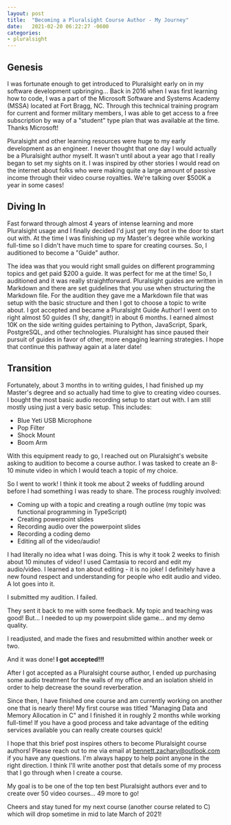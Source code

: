 ```yaml
---
layout: post
title:  "Becoming a Pluralsight Course Author - My Journey"
date:   2021-02-20 06:22:27 -0600
categories:
- pluralsight
---
```


## Genesis
I was fortunate enough to get introduced to Pluralsight early on in my software development upbringing... Back in 2016 when I was first learning how to code, I was a part of the Microsoft Software and Systems Academy (MSSA) located at Fort Bragg, NC. Through this technical training program for current and former military members, I was able to get access to a free subscription by way of a "student" type plan that was available at the time. Thanks Microsoft!

Pluralsight and other learning resources were huge to my early development as an engineer. I never thought that one day I would actually be a Pluralsight author myself. It wasn't until about a year ago that I really began to set my sights on it. I was inspired by other stories I would read on the internet about folks who were making quite a large amount of passive income through their video course royalties. We're talking over $500K a year in some cases!

## Diving In
Fast forward through almost 4 years of intense learning and more Pluralsight usage and I finally decided I'd just get my foot in the door to start out with. At the time I was finishing up my Master's degree while working full-time so I didn't have much time to spare for creating courses. So, I auditioned to become a "Guide" author.

The idea was that you would right small guides on different programming topics and get paid $200 a guide. It was perfect for me at the time! So, I auditioned and it was really straightforward. Pluralsight guides are written in Markdown and there are set guidelines that you use when structuring the Markdown file. For the audition they gave me a Markdown file that was setup with the basic structure and then I got to choose a topic to write about. I got accepted and became a Pluralsight Guide Author! I went on to right almost 50 guides (1 shy, dangit!) in about 6 months. I earned almost 10K on the side writing guides pertaining to Python, JavaScript, Spark, PostgreSQL, and other technologies. Pluralsight has since paused their pursuit of guides in favor of other, more engaging learning strategies. I hope that continue this pathway again at a later date!

## Transition
Fortunately, about 3 months in to writing guides, I had finished up my Master's degree and so actually had time to give to creating video courses. I bought the most basic audio recording setup to start out with. I am still mostly using just a very basic setup. This includes:

- Blue Yeti USB Microphone
- Pop Filter
- Shock Mount
- Boom Arm

With this equipment ready to go, I reached out on Pluralsight's website asking to audition to become a course author. I was tasked to create an 8-10 minute video in which I would teach a topic of my choice.

So I went to work! I think it took me about 2 weeks of fuddling around before I had something I was ready to share. The process roughly involved:

- Coming up with a topic and creating a rough outline (my topic was functional programming in TypeScript)
- Creating powerpoint slides
- Recording audio over the powerpoint slides
- Recording a coding demo
- Editing all of the video/audio!

I had literally no idea what I was doing. This is why it took 2 weeks to finish about 10 minutes of video! I used Camtasia to record and edit my audio/video. I learned a ton about editing - it is no joke! I definitely have a new found respect and understanding for people who edit audio and video. A lot goes into it.

I submitted my audition. I failed.

They sent it back to me with some feedback. My topic and teaching was good! But... I needed to up my powerpoint slide game... and my demo quality.

I readjusted, and made the fixes and resubmitted within another week or two.

And it was done! **I got accepted!!!**

After I got accepted as a Pluralsight course author, I ended up purchasing some audio treatment for the walls of my office and an isolation shield in order to help decrease the sound reverberation.

Since then, I have finished one course and am currently working on another one that is nearly there! My first course was titled "Managing Data and Memory Allocation in C" and I finished it in roughly 2 months while working full-time! If you have a good process and take advantage of the editing services available you can really create courses quick!

I hope that this brief post inspires others to become Pluralsight course authors! Please reach out to me via email at bennett.zachary@outlook.com if you have any questions. I'm always happy to help point anyone in the right direction. I think I'll write another post that details some of my process that I go through when I create a course.

My goal is to be one of the top ten best Pluralsight authors ever and to create over 50 video courses... 49 more to go!

Cheers and stay tuned for my next course (another course related to C) which will drop sometime in mid to late March of 2021!
